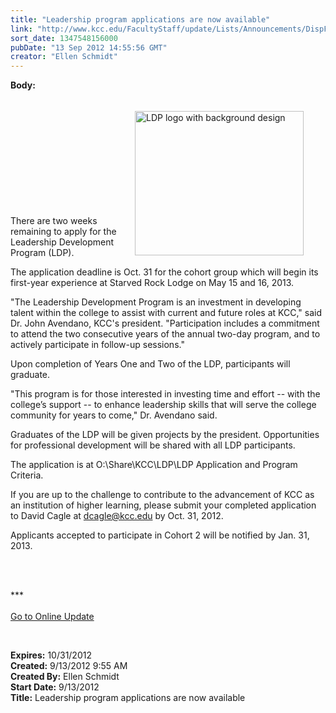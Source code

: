 ```yaml
---
title: "Leadership program applications are now available"
link: "http://www.kcc.edu/FacultyStaff/update/Lists/Announcements/DispForm.aspx?ID=815"
sort_date: 1347548156000
pubDate: "13 Sep 2012 14:55:56 GMT"
creator: "Ellen Schmidt"
---
```


<div><b>Body:</b> <div class="ExternalClassDAA23B4F92204F15BA00BB8CECB2CBB8">
<div>
<p style="padding-left:8px;padding-right:35px;float:right;padding-top:5px"><img style="width:270px;height:231px" alt="LDP logo with background design" src="/FacultyStaff/update/PublishingImages/LDP-logo-with-bkg_layers-copy.png" width="333" height="284" /></p>
<p> </p>
<p> </p>
<p> </p>
<p> </p>
<p> </p>
<p> </p>
<p>There are two weeks remaining to apply for the Leadership Development Program (LDP).</p>
<p>The application deadline is Oct. 31 for the cohort group which will begin its first-year experience at Starved Rock Lodge on May 15 and 16, 2013.</p>
<p>&quot;The Leadership Development Program is an investment in developing talent within the college to assist with current and future roles at KCC,&quot; said Dr. John Avendano, KCC's president. &quot;Participation includes a commitment to attend the two consecutive years of the annual two-day program, and to actively participate in follow-up sessions.&quot;</p>
<p>Upon completion of Years One and Two of the LDP, participants will graduate.</p>
<p>&quot;This program is for those interested in investing time and effort -- with the college’s support -- to enhance leadership skills that will serve the college community for years to come,&quot; Dr. Avendano said.</p>
<p>Graduates of the LDP will be given projects by the president. Opportunities for professional development will be shared with all LDP participants.</p>
<p>The application is at O:\Share\KCC\LDP\LDP Application and Program Criteria.</p>
<p>If you are up to the challenge to contribute to the advancement of KCC as an institution of higher learning, please submit your completed application to David Cagle at <a href="mailto:dcagle@kcc.edu">dcagle@kcc.edu</a> by Oct. 31, 2012.</p>
<p>Applicants accepted to participate in Cohort 2 will be notified by Jan. 31, 2013.<br /></p>
<p> </p>
<div>
<div>
<div align="right"> </div>
<div>
<div>***</div>
<div> </div>
<div><a href="/FacultyStaff/update/Pages/dailyupdate.aspx">Go to Online Update</a></div></div></div></div>
<p> </p></div></div></div>
<div><b>Expires:</b> 10/31/2012</div>
<div><b>Created:</b> 9/13/2012 9:55 AM</div>
<div><b>Created By:</b> Ellen Schmidt</div>
<div><b>Start Date:</b> 9/13/2012</div>
<div><b>Title:</b> Leadership program applications are now available</div>
